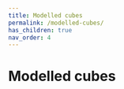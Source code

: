 ```yaml
---
title: Modelled cubes
permalink: /modelled-cubes/
has_children: true
nav_order: 4
---
```


# Modelled cubes
